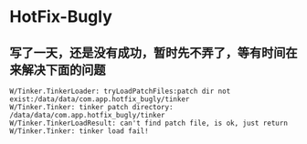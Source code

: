 # HotFix-Bugly
## 写了一天，还是没有成功，暂时先不弄了，等有时间在来解决下面的问题
``` Log
W/Tinker.TinkerLoader: tryLoadPatchFiles:patch dir not exist:/data/data/com.app.hotfix_bugly/tinker
W/Tinker.Tinker: tinker patch directory: /data/data/com.app.hotfix_bugly/tinker
W/Tinker.TinkerLoadResult: can't find patch file, is ok, just return
W/Tinker.Tinker: tinker load fail!
```
